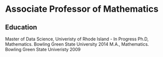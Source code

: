 # Associate Professor of Mathematics 
## Education

Master of Data Science, Univeristy of Rhode Island - In Progress 
Ph.D, Mathematics.  Bowling Green State University 2014
M.A., Mathematics. Bowling Green State Univeristy 2009
